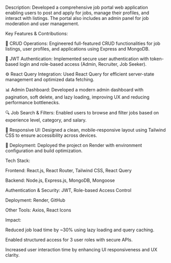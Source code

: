 Description:
Developed a comprehensive job portal web application enabling users to post and apply for jobs, manage their profiles, and interact with listings. The portal also includes an admin panel for job moderation and user management.

Key Features & Contributions:

🔧 CRUD Operations: Engineered full-featured CRUD functionalities for job listings, user profiles, and applications using Express and MongoDB.

🔐 JWT Authentication: Implemented secure user authentication with token-based login and role-based access (Admin, Recruiter, Job Seeker).

⚙️ React Query Integration: Used React Query for efficient server-state management and optimized data fetching.

📊 Admin Dashboard: Developed a modern admin dashboard with pagination, soft delete, and lazy loading, improving UX and reducing performance bottlenecks.

🔍 Job Search & Filters: Enabled users to browse and filter jobs based on experience level, category, and salary.

🎨 Responsive UI: Designed a clean, mobile-responsive layout using Tailwind CSS to ensure accessibility across devices.

🚀 Deployment: Deployed the project on Render with environment configuration and build optimization.


Tech Stack:

Frontend: React.js, React Router, Tailwind CSS, React Query

Backend: Node.js, Express.js, MongoDB, Mongoose

Authentication & Security: JWT, Role-based Access Control

Deployment: Render, GitHub

Other Tools: Axios, React Icons


Impact:

Reduced job load time by ~30% using lazy loading and query caching.

Enabled structured access for 3 user roles with secure APIs.

Increased user interaction time by enhancing UI responsiveness and UX clarity.

